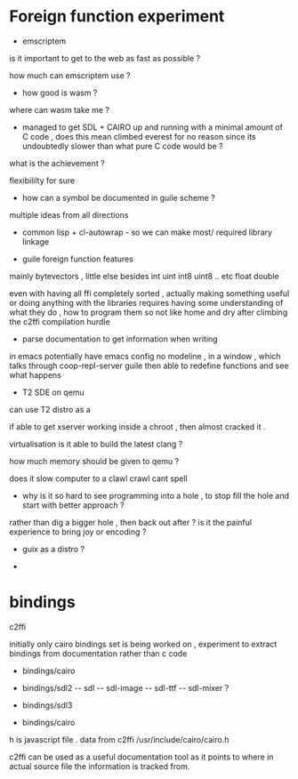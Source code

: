 
# Foreign function experiment

- emscriptem 

is it important to get to the web as fast as possible ? 

how much can emscriptem use ? 

- how good is wasm ?

where can wasm take me ?

- managed to get SDL + CAIRO up and running with a minimal amount of C code , 
does this mean climbed everest for no reason since its undoubtedly slower than what pure C code
would be ?

what is the achievement ? 

flexibililty for sure 

- how can a symbol be documented in guile scheme ?

multiple ideas from all directions 

- common lisp + cl-autowrap - so we can make most/ required library linkage

- guile foreign function features

mainly bytevectors , little else besides int uint int8 uint8 .. etc float double

even with having all ffi completely sorted , actually making something useful or doing anything with the libraries
requires having some understanding of what they do , how to program them so not like home and dry after
climbing the c2ffi compilation hurdle

- parse documentation to get information when writing

in emacs potentially have emacs config no modeline , in a window , which talks through coop-repl-server guile 
then able to redefine functions and see what happens

- T2 SDE on qemu 

can use T2 distro as a 

if able to get xserver working inside a chroot , then almost cracked it .

virtualisation is it able to build the latest clang ?

how much memory should be given to qemu ?

does it slow computer to a clawl crawl cant spell

- why is it so hard to see programming into a hole , to stop fill the hole and start with better approach ?

rather than dig a bigger hole , then back out after ? is it the painful experience to bring joy or encoding ?

- guix as a distro ?

- 


# bindings

c2ffi 

initially only cairo bindings set is being worked on , experiment to extract bindings from documentation rather than c code

- bindings/cairo
- bindings/sdl2
-- sdl
-- sdl-image
-- sdl-ttf
-- sdl-mixer ?
- bindings/sdl3


- bindings/cairo

h is javascript file .
data from c2ffi /usr/include/cairo/cairo.h 

c2ffi can be used as a useful documentation tool as it points to where in actual source file the information is tracked from.





